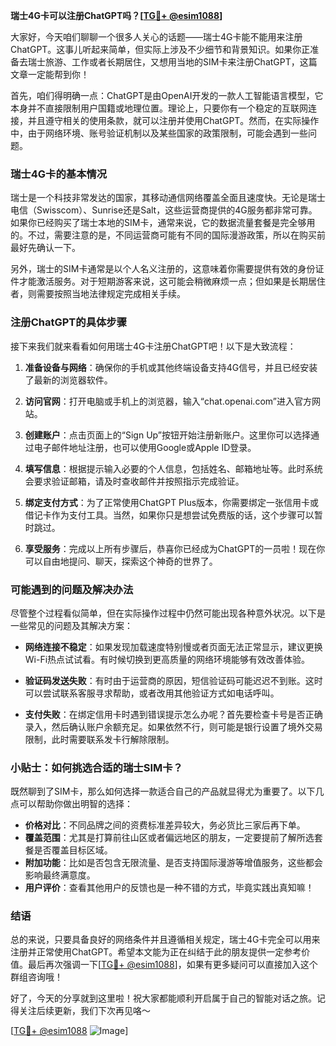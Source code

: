 **瑞士4G卡可以注册ChatGPT吗？[[TG💪+ @esim1088](https://t.me/s/esim1088)]**

大家好，今天咱们聊聊一个很多人关心的话题——瑞士4G卡能不能用来注册ChatGPT。这事儿听起来简单，但实际上涉及不少细节和背景知识。如果你正准备去瑞士旅游、工作或者长期居住，又想用当地的SIM卡来注册ChatGPT，这篇文章一定能帮到你！

首先，咱们得明确一点：ChatGPT是由OpenAI开发的一款人工智能语言模型，它本身并不直接限制用户国籍或地理位置。理论上，只要你有一个稳定的互联网连接，并且遵守相关的使用条款，就可以注册并使用ChatGPT。然而，在实际操作中，由于网络环境、账号验证机制以及某些国家的政策限制，可能会遇到一些问题。

### 瑞士4G卡的基本情况

瑞士是一个科技非常发达的国家，其移动通信网络覆盖全面且速度快。无论是瑞士电信（Swisscom）、Sunrise还是Salt，这些运营商提供的4G服务都非常可靠。如果你已经购买了瑞士本地的SIM卡，通常来说，它的数据流量套餐是完全够用的。不过，需要注意的是，不同运营商可能有不同的国际漫游政策，所以在购买前最好先确认一下。

另外，瑞士的SIM卡通常是以个人名义注册的，这意味着你需要提供有效的身份证件才能激活服务。对于短期游客来说，这可能会稍微麻烦一点；但如果是长期居住者，则需要按照当地法律规定完成相关手续。

### 注册ChatGPT的具体步骤

接下来我们就来看看如何用瑞士4G卡注册ChatGPT吧！以下是大致流程：

1. **准备设备与网络**：确保你的手机或其他终端设备支持4G信号，并且已经安装了最新的浏览器软件。
   
2. **访问官网**：打开电脑或手机上的浏览器，输入“chat.openai.com”进入官方网站。
   
3. **创建账户**：点击页面上的“Sign Up”按钮开始注册新账户。这里你可以选择通过电子邮件地址注册，也可以使用Google或Apple ID登录。
   
4. **填写信息**：根据提示输入必要的个人信息，包括姓名、邮箱地址等。此时系统会要求验证邮箱，请及时查收邮件并按照指示完成验证。
   
5. **绑定支付方式**：为了正常使用ChatGPT Plus版本，你需要绑定一张信用卡或借记卡作为支付工具。当然，如果你只是想尝试免费版的话，这个步骤可以暂时跳过。

6. **享受服务**：完成以上所有步骤后，恭喜你已经成为ChatGPT的一员啦！现在你可以自由地提问、聊天，探索这个神奇的世界了。

### 可能遇到的问题及解决办法

尽管整个过程看似简单，但在实际操作过程中仍然可能出现各种意外状况。以下是一些常见的问题及其解决方案：

- **网络连接不稳定**：如果发现加载速度特别慢或者页面无法正常显示，建议更换Wi-Fi热点试试看。有时候切换到更高质量的网络环境能够有效改善体验。
  
- **验证码发送失败**：有时由于运营商的原因，短信验证码可能迟迟不到账。这时可以尝试联系客服寻求帮助，或者改用其他验证方式如电话呼叫。
  
- **支付失败**：在绑定信用卡时遇到错误提示怎么办呢？首先要检查卡号是否正确录入，然后确认账户余额充足。如果依然不行，则可能是银行设置了境外交易限制，此时需要联系发卡行解除限制。

### 小贴士：如何挑选合适的瑞士SIM卡？

既然聊到了SIM卡，那么如何选择一款适合自己的产品就显得尤为重要了。以下几点可以帮助你做出明智的选择：

- **价格对比**：不同品牌之间的资费标准差异较大，务必货比三家后再下单。
- **覆盖范围**：尤其是打算前往山区或者偏远地区的朋友，一定要提前了解所选套餐是否覆盖目标区域。
- **附加功能**：比如是否包含无限流量、是否支持国际漫游等增值服务，这些都会影响最终满意度。
- **用户评价**：查看其他用户的反馈也是一种不错的方式，毕竟实践出真知嘛！

### 结语

总的来说，只要具备良好的网络条件并且遵循相关规定，瑞士4G卡完全可以用来注册并正常使用ChatGPT。希望本文能为正在纠结于此的朋友提供一定参考价值。最后再次强调一下[[TG💪+ @esim1088](https://t.me/s/esim1088)]，如果有更多疑问可以直接加入这个群组咨询哦！

好了，今天的分享就到这里啦！祝大家都能顺利开启属于自己的智能对话之旅。记得关注后续更新，我们下次再见咯～

[[TG💪+ @esim1088](https://t.me/s/esim1088) ![Image](https://i.postimg.cc/4NQfJmqS/Snipaste-2025-05-13-00-14-12.png)]
